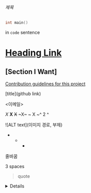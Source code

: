 ###### 제목

```c++
int main()
```

in `code` sentence

# [Heading Link](#section-i-want)

## [Section I Want] 

[Contribution guidelines for this project](docs/CONTRIBUTING.md)

[title](github link)

<이메일>

*X*
**X**
~~X~~
~X~
~ X ~^ 2 ^

![ALT text](이미지 경로, 부제)

* + -

줄바꿈

3 spaces
<br/>

>quote   

<details>

</details>
